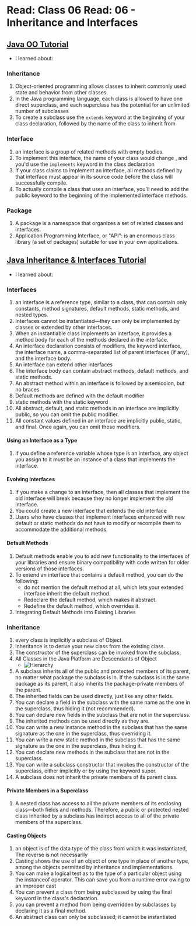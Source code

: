 # Read: Class 06 Read: 06 - Inheritance and Interfaces

## [Java OO Tutorial](https://docs.oracle.com/javase/tutorial/java/concepts/)

- I learned about:

### Inheritance

1. Object-oriented programming allows classes to inherit commonly used state and behavior from other classes.
1. In the Java programming language, each class is allowed to have one direct superclass, and each superclass has the potential for an unlimited number of subclasses
1. To create a subclass use the `extends` keyword at the beginning of your class declaration, followed by the name of the class to inherit from

### Interface

1. an interface is a group of related methods with empty bodies.
1. To implement this interface, the name of your class would change , and you'd use the `implements` keyword in the class declaration
1. If your class claims to implement an interface, all methods defined by that interface must appear in its source code before the class will successfully compile.
1. To actually compile a class that uses an interface, you'll need to add the public keyword to the beginning of the implemented interface methods.

### Package

1. A package is a namespace that organizes a set of related classes and interfaces.
1. Application Programming Interface, or "API": is an enormous class library (a set of packages) suitable for use in your own applications.

## [Java Inheritance & Interfaces Tutorial](https://docs.oracle.com/javase/tutorial/java/IandI/index.html)

- I learned about:

### Interfaces

1. an interface is a reference type, similar to a class, that can contain only constants, method signatures, default methods, static methods, and nested types.
1. Interfaces cannot be instantiated—they can only be implemented by classes or extended by other interfaces.
1. When an instantiable class implements an interface, it provides a method body for each of the methods declared in the interface.
1. An interface declaration consists of modifiers, the keyword interface, the interface name, a comma-separated list of parent interfaces (if any), and the interface body.
1. An interface can extend other interfaces
1. The interface body can contain abstract methods, default methods, and static methods.
1. An abstract method within an interface is followed by a semicolon, but no braces
1. Default methods are defined with the default modifier
1. static methods with the static keyword
1. All abstract, default, and static methods in an interface are implicitly public, so you can omit the public modifier.
1. All constant values defined in an interface are implicitly public, static, and final. Once again, you can omit these modifiers.

#### Using an Interface as a Type

1. If you define a reference variable whose type is an interface, any object you assign to it must be an instance of a class that implements the interface.

#### Evolving Interfaces

1. If you make a change to an interface, then all classes that implement the old interface will break because they no longer implement the old interface.
1. You could create a new interface that extends the old interface
1. Users who have classes that implement interfaces enhanced with new default or static methods do not have to modify or recompile them to accommodate the additional methods.

#### Default Methods

1. Default methods enable you to add new functionality to the interfaces of your libraries and ensure binary compatibility with code written for older versions of those interfaces.
1. To extend an interface that contains a default method, you can do the following:
   - do not mention the default method at all, which lets your extended interface inherit the default method.
   - Redeclare the default method, which makes it abstract.
   - Redefine the default method, which overrides it.
1. Integrating Default Methods into Existing Libraries

### Inheritance

1. every class is implicitly a subclass of Object.
1. inheritance is to derive your new class from the existing class.
1. The constructor of the superclass can be invoked from the subclass.
1. All Classes in the Java Platform are Descendants of Object
   - ![Hierarchy](https://docs.oracle.com/javase/tutorial/figures/java/classes-object.gif)
1. A subclass inherits all of the public and protected members of its parent, no matter what package the subclass is in. If the subclass is in the same package as its parent, it also inherits the package-private members of the parent.
1. The inherited fields can be used directly, just like any other fields.
1. You can declare a field in the subclass with the same name as the one in the superclass, thus hiding it (not recommended).
1. You can declare new fields in the subclass that are not in the superclass.
1. The inherited methods can be used directly as they are.
1. You can write a new instance method in the subclass that has the same signature as the one in the superclass, thus overriding it.
1. You can write a new static method in the subclass that has the same signature as the one in the superclass, thus hiding it.
1. You can declare new methods in the subclass that are not in the superclass.
1. You can write a subclass constructor that invokes the constructor of the superclass, either implicitly or by using the keyword super.
1. A subclass does not inherit the private members of its parent class.

#### Private Members in a Superclass

1. A nested class has access to all the private members of its enclosing class—both fields and methods. Therefore, a public or protected nested class inherited by a subclass has indirect access to all of the private members of the superclass.

#### Casting Objects

1. an object is of the data type of the class from which it was instantiated, The reverse is not necessarily
1. Casting shows the use of an object of one type in place of another type, among the objects permitted by inheritance and implementations.
1. You can make a logical test as to the type of a particular object using the instanceof operator. This can save you from a runtime error owing to an improper cast
1. You can prevent a class from being subclassed by using the final keyword in the class's declaration.
1. you can prevent a method from being overridden by subclasses by declaring it as a final method.
1. An abstract class can only be subclassed; it cannot be instantiated
